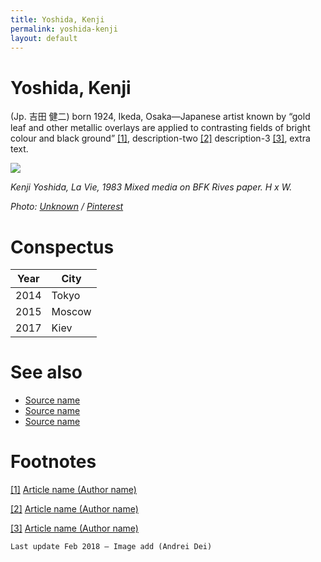 ```yaml
---
title: Yoshida, Kenji
permalink: yoshida-kenji
layout: default
---
```


# Yoshida, Kenji

 (Jp. 吉田 健二) born 1924, Ikeda, Osaka—Japanese artist known by “gold leaf and other metallic overlays are applied to contrasting fields of bright colour and black ground” <span id="a1">[\[1\]](#f1)</span>, description-two <span id="a2">[\[2\]](#f2)</span> description-3 <span id="a3">[\[3\]](#f3)</span>, extra text.

![](https://i.pinimg.com/236x/43/be/35/43be351c8edf76ec8021eef66bcf6e8f.jpg)

*Kenji Yoshida, La Vie, 1983 Mixed media on BFK Rives paper. H x W.*

*Photo: [Unknown](http://example.net/) / [Pinterest](https://i.pinimg.com/236x/43/be/35/43be351c8edf76ec8021eef66bcf6e8f.jpg)*

# Conspectus

|Year|City|
|----|---------|
|2014|Tokyo|
|2015|Moscow|
|2017|Kiev|

# See also

- [Source name](http://example.net/)
- [Source name](http://example.net/)
- [Source name](http://example.net/)

# Footnotes

[[1]](#a1) <span id="f1"></span> [Article name (Author name)](http://example.net/article)

[[2]](#a2) <span id="f2"></span> [Article name (Author name)](http://example.net/article)

[[3]](#a3) <span id="f3"></span> [Article name (Author name)](http://example.net/article)

`Last update Feb 2018 — Image add (Andrei Dei)`
